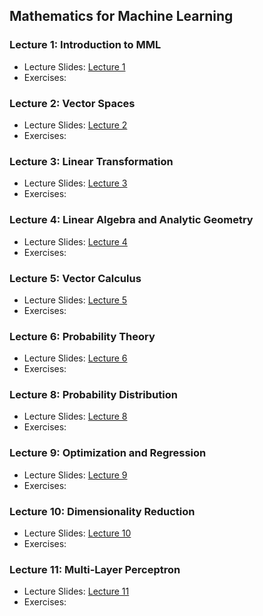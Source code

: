 ## Mathematics for Machine Learning

### Lecture 1: Introduction to MML
 - Lecture Slides: [Lecture 1](lectures/lecture-1-intro-to-mml.pdf)
 - Exercises:
### Lecture 2: Vector Spaces
 - Lecture Slides: [Lecture 2](lectures/lecture-2-vector-spaces.pdf)
 - Exercises:
### Lecture 3: Linear Transformation
 - Lecture Slides: [Lecture 3](lectures/lecture-3-linear-transformation.pdf)
 - Exercises:
### Lecture 4: Linear Algebra and Analytic Geometry
 - Lecture Slides: [Lecture 4](lectures/lecture-4-linear-algebra-and-analytic-geometry.pdf)
 - Exercises:
### Lecture 5: Vector Calculus
 - Lecture Slides: [Lecture 5](lectures/lecture-5-vector-calculus.pdf)
 - Exercises:
### Lecture 6: Probability Theory
 - Lecture Slides: [Lecture 6](lectures/lecture-6-probability-theory.pdf)
 - Exercises:
### Lecture 8: Probability Distribution
 - Lecture Slides: [Lecture 8](lectures/lecture-8-probability-distributions.pdf)
 - Exercises:
### Lecture 9: Optimization and Regression
 - Lecture Slides: [Lecture 9](lectures/lecture-9-optimization-and-regression.pdf)
 - Exercises:
### Lecture 10: Dimensionality Reduction
 - Lecture Slides: [Lecture 10](lectures/lecture-10-dimensionality-reduction.pdf)
 - Exercises:
### Lecture 11: Multi-Layer Perceptron
 - Lecture Slides: [Lecture 11](lectures/lecture-11-multi-layer-perceptron.pdf)
 - Exercises:
